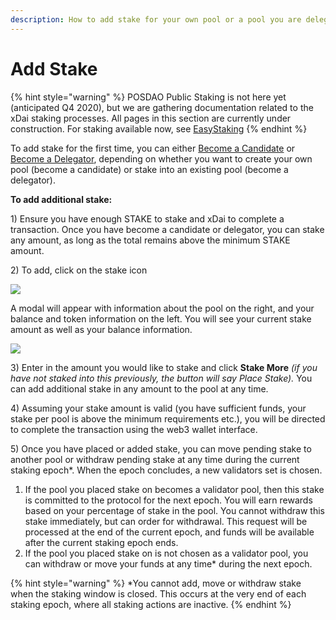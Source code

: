 ```yaml
---
description: How to add stake for your own pool or a pool you are delegating on
---
```


# Add Stake

{% hint style="warning" %}
POSDAO Public Staking is not here yet \(anticipated Q4 2020\), but we are gathering documentation related to the xDai staking processes. All pages in this section are currently under construction. For staking available now, see [EasyStaking](../../easy-staking/)
{% endhint %}

To add stake for the first time, you can either [Become a Candidate](../become-a-candidate-validator.md) or [Become a Delegator](../become-a-delegator.md), depending on whether you want to create your own pool \(become a candidate\) or stake into an existing pool \(become a delegator\).

**To add additional stake:**

1\) Ensure you have enough STAKE to stake and xDai to complete a transaction. Once you have become a candidate or delegator, you can stake any amount, as long as the total remains above the minimum STAKE amount.

2\) To add, click on the stake icon 

![](../../../.gitbook/assets/stake_icon.png)

A modal will appear with information about the pool on the right, and your balance and token information on the left. You will see your current stake amount as well as your balance information. 

![](../../../.gitbook/assets/stake_modal_2.png)

3\) Enter in the amount you would like to stake and click **Stake More** _\(if you have not staked into this previously, the button will say Place Stake\)._ You can add additional stake in any amount to the pool at any time.

4\) Assuming your stake amount is valid \(you have sufficient funds, your stake per pool is above the minimum requirements etc.\), you will be directed to complete the transaction using the web3 wallet interface.

5\) Once you have placed or added stake, you can move pending stake to another pool or withdraw pending stake at any time during the current staking epoch\*. When the epoch concludes, a new validators set is chosen.

1. If the pool you placed stake on becomes a validator pool, then this stake is committed to the protocol for the next epoch. You will earn rewards based on your percentage of stake in the pool. You cannot withdraw this stake immediately, but can order for withdrawal. This request will be processed at the end of the current epoch, and funds will be available after the current staking epoch ends.
2. If the pool you placed stake on is not chosen as a validator pool, you can withdraw or move your funds at any time\* during the next epoch.

{% hint style="warning" %}
\*You cannot add, move or withdraw stake when the staking window is closed. This occurs at the very end of each staking epoch, where all staking actions are inactive. 
{% endhint %}

